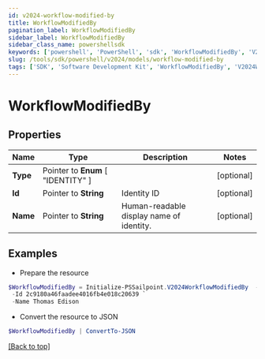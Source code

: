 ```yaml
---
id: v2024-workflow-modified-by
title: WorkflowModifiedBy
pagination_label: WorkflowModifiedBy
sidebar_label: WorkflowModifiedBy
sidebar_class_name: powershellsdk
keywords: ['powershell', 'PowerShell', 'sdk', 'WorkflowModifiedBy', 'V2024WorkflowModifiedBy'] 
slug: /tools/sdk/powershell/v2024/models/workflow-modified-by
tags: ['SDK', 'Software Development Kit', 'WorkflowModifiedBy', 'V2024WorkflowModifiedBy']
---
```



# WorkflowModifiedBy

## Properties

Name | Type | Description | Notes
------------ | ------------- | ------------- | -------------
**Type** |  Pointer to  **Enum** [  "IDENTITY" ] |  | [optional] 
**Id** |  Pointer to **String** | Identity ID | [optional] 
**Name** |  Pointer to **String** | Human-readable display name of identity. | [optional] 

## Examples

- Prepare the resource
```powershell
$WorkflowModifiedBy = Initialize-PSSailpoint.V2024WorkflowModifiedBy  -Type IDENTITY `
 -Id 2c9180a46faadee4016fb4e018c20639 `
 -Name Thomas Edison
```

- Convert the resource to JSON
```powershell
$WorkflowModifiedBy | ConvertTo-JSON
```


[[Back to top]](#) 

